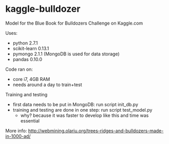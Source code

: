 kaggle-bulldozer
================

Model for the Blue Book for Bulldozers Challenge on Kaggle.com

Uses:
- python 2.7.1
- scikit-learn 0.13.1
- pymongo 2.1.1 (MongoDB is used for data storage)
- pandas 0.10.0

Code ran on:
- core i7, 4GB RAM
- needs around a day to train+test

Training and testing
- first data needs to be put in MongoDB: run script init_db.py
- training and testing are done in one step: run script test_model.py
    - why? because it was faster to develop like this and time was essential

More info: http://webmining.olariu.org/trees-ridges-and-bulldozers-made-in-1000-ad/
